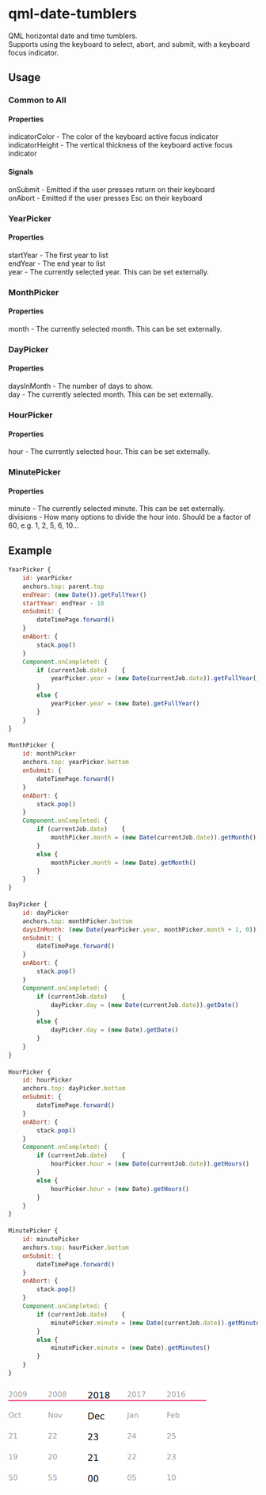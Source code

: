 # qml-date-tumblers
QML horizontal date and time tumblers.  
Supports using the keyboard to select, abort, and submit, with a keyboard focus indicator.

## Usage

### Common to All
#### Properties
indicatorColor - The color of the keyboard active focus indicator  
indicatorHeight - The vertical thickness of the keyboard active focus indicator
#### Signals
onSubmit - Emitted if the user presses return on their keyboard  
onAbort - Emitted if the user presses Esc on their keyboard

### YearPicker
#### Properties
startYear - The first year to list  
endYear - The end year to list  
year - The currently selected year. This can be set externally.  

### MonthPicker
#### Properties
month - The currently selected month. This can be set externally.

### DayPicker
#### Properties
daysInMonth - The number of days to show.  
day - The currently selected month. This can be set externally.

### HourPicker
#### Properties
hour - The currently selected hour. This can be set externally.

### MinutePicker
#### Properties
minute - The currently selected minute. This can be set externally.  
divisions - How many options to divide the hour into. Should be a factor of 60, e.g. 1, 2, 5, 6, 10...

## Example
```qml
YearPicker {
	id: yearPicker
	anchors.top: parent.top
	endYear: (new Date()).getFullYear()
	startYear: endYear - 10
	onSubmit: {
		dateTimePage.forward()
	}
	onAbort: {
		stack.pop()
	}
	Component.onCompleted: {
		if (currentJob.date)	{
			yearPicker.year = (new Date(currentJob.date)).getFullYear()
		}
		else {
			yearPicker.year = (new Date).getFullYear()
		}
	}
}

MonthPicker {
	id: monthPicker
	anchors.top: yearPicker.bottom
	onSubmit: {
		dateTimePage.forward()
	}
	onAbort: {
		stack.pop()
	}
	Component.onCompleted: {
		if (currentJob.date)	{
			monthPicker.month = (new Date(currentJob.date)).getMonth()
		}
		else {
			monthPicker.month = (new Date).getMonth()
		}
	}
}

DayPicker {
	id: dayPicker
	anchors.top: monthPicker.bottom
	daysInMonth: (new Date(yearPicker.year, monthPicker.month + 1, 0)).getDate()
	onSubmit: {
		dateTimePage.forward()
	}
	onAbort: {
		stack.pop()
	}
	Component.onCompleted: {
		if (currentJob.date)	{
			dayPicker.day = (new Date(currentJob.date)).getDate()
		}
		else {
			dayPicker.day = (new Date).getDate()
		}
	}
}

HourPicker {
	id: hourPicker
	anchors.top: dayPicker.bottom
	onSubmit: {
		dateTimePage.forward()
	}
	onAbort: {
		stack.pop()
	}
	Component.onCompleted: {
		if (currentJob.date)	{
			hourPicker.hour = (new Date(currentJob.date)).getHours()
		}
		else {
			hourPicker.hour = (new Date).getHours()
		}
	}
}

MinutePicker {
	id: minutePicker
	anchors.top: hourPicker.bottom
	onSubmit: {
		dateTimePage.forward()
	}
	onAbort: {
		stack.pop()
	}
	Component.onCompleted: {
		if (currentJob.date)	{
			minutePicker.minute = (new Date(currentJob.date)).getMinutes()
		}
		else {
			minutePicker.minute = (new Date).getMinutes()
		}
	}
}
```
![Screenshot of example](screenshot.png)
